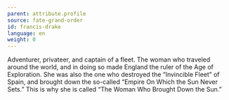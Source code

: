 ```yaml
---
parent: attribute.profile
source: fate-grand-order
id: francis-drake
language: en
weight: 0
---
```


Adventurer, privateer, and captain of a fleet. 
The woman who traveled around the world, and in doing so made England the ruler of the Age of Exploration.
She was also the one who destroyed the “Invincible Fleet” of Spain, and brought down the so-called “Empire On Which the Sun Never Sets.”
This is why she is called “The Woman Who Brought Down the Sun.”
